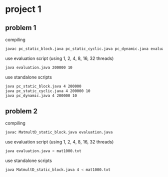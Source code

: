 # project 1

## problem 1

compiling
```bash
javac pc_static_block.java pc_static_cyclic.java pc_dynamic.java evaluation.java
```

use evaluation script (using 1, 2, 4, 8, 16, 32 threads)
```bash
java evaluation.java 200000 10
```

use standalone scripts
```bash
java pc_static_block.java 4 200000
java pc_static_cyclic.java 4 200000 10
java pc_dynamic.java 4 200000 10
```

## problem 2

compiling
```bash
javac MatmultD_static_block.java evaluation.java
```

use evaluation script (using 1, 2, 4, 8, 16, 32 threads)
```bash
java evaluation.java < mat1000.txt
```

use standalone scripts
```bash
java MatmultD_static_block.java 4 < mat1000.txt
```
